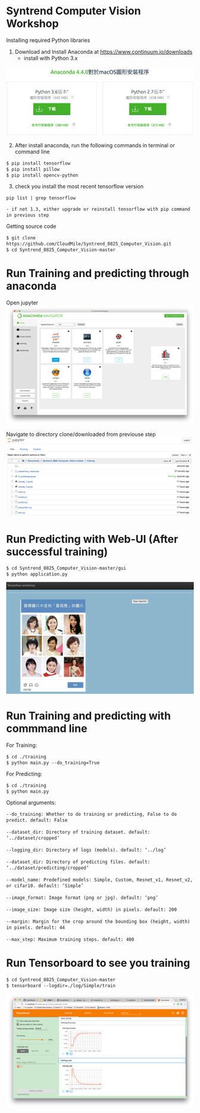 # Syntrend Computer Vision Workshop

Installing required Python libraries

1. Download and Install Anaconda at https://www.continuum.io/downloads
	- install with Python 3.x

![](./screenshot/anaconda_installation.png)

2. After install anaconda, run the following commands in terminal or command line

```shell
$ pip install tensorflow
$ pip install pillow
$ pip install opencv-python
```

3. check you install the most recent tensorflow version

```shell
pip list | grep tensorflow
```
	- if not 1.3, either upgrade or reinstall tensorflow with pip command in previous step


Getting source code 
```shell
$ git clone https://github.com/CloudMile/Syntrend_0825_Computer_Vision.git
$ cd Syntrend_0825_Computer_Vision-master
```
# Run Training and predicting through anaconda 

Open jupyter 
![](./screenshot/open_with_jupyter.png)

Navigate to directory clone/downloaded from previouse step
![](./screenshot/navigate_to_downloaded_directory.png)

# Run Predicting with Web-UI (After successful training)

```shell
$ cd Syntrend_0825_Computer_Vision-master/gui
$ python application.py
```

![](./screenshot/webUI.png)

# Run Training and predicting with commmand line

For Training:

```shell
$ cd ./training
$ python main.py --do_training=True
```

For Predicting:
```shell
$ cd ./training
$ python main.py
```

Optional arguments:

```shell
--do_training: Whether to do training or predicting, False to do predict. default: False

--dataset_dir: Directory of training dataset. default: ‘../dataset/cropped’

--logging_dir: Directory of logs (models). default: ‘../log’

--dataset_dir: Directory of predicting files. default: ‘../dataset/predicting/cropped’

--model_name: Predefined models: Simple, Custom, Resnet_v1, Resnet_v2, or cifar10. default: ‘Simple’

--image_format: Image format (png or jpg). default: ‘png’

--image_size: Image size (height, width) in pixels. default: 200

--margin: Margin for the crop around the bounding box (height, width) in pixels. default: 44

--max_step: Maximum training steps. default: 400
```

# Run Tensorboard to see you training
```shell
$ cd Syntrend_0825_Computer_Vision-master
$ tensorboard --logdir=./log/Simple/train
```
![](./screenshot/tensorboad.png)

